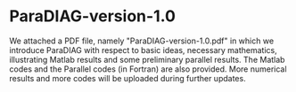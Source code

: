 # ParaDIAG-version-1.0
We attached a PDF file, namely "ParaDIAG-version-1.0.pdf" in which we introduce ParaDIAG with respect to basic ideas, necessary mathematics, illustrating Matlab results and some preliminary parallel results. 
The Matlab codes and the Parallel codes (in Fortran) are also provided. 
More numerical results and more codes will be uploaded during further updates. 
